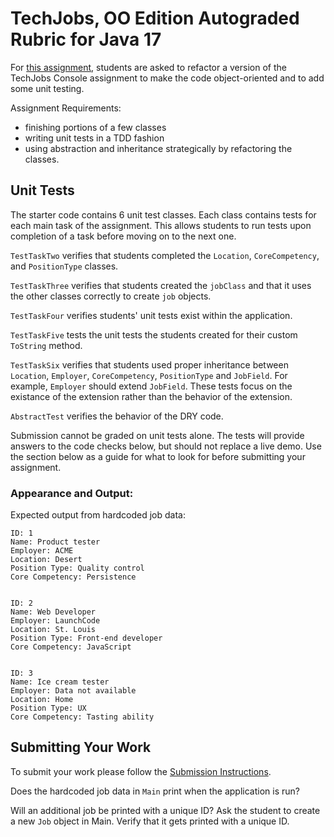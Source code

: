 # TechJobs, OO Edition Autograded Rubric for Java 17

For [this assignment](https://education.launchcode.org/java-web-development/assignments/tech-jobs-oo.html), students are asked to refactor a version of the TechJobs Console assignment to make the code object-oriented and to add some unit testing.

Assignment Requirements:

* finishing portions of a few classes
* writing unit tests in a TDD fashion
* using abstraction and inheritance strategically by refactoring the classes.

## Unit Tests
 
The starter code contains 6 unit test classes.  Each class contains tests for each main task of the assignment.  This allows students to run tests upon completion of a task before moving on to the next one.
 
`TestTaskTwo` verifies that students completed the `Location`, `CoreCompetency`, and `PositionType` classes.

`TestTaskThree` verifies that students created the `jobClass` and that it uses the other classes correctly to create `job` objects.  

`TestTaskFour` verifies students' unit tests exist within the application.  

`TestTaskFive` tests the unit tests the students created for their custom `ToString` method.  

`TestTaskSix` verifies that students used proper inheritance between `Location`, `Employer`, `CoreCompetency`, `PositionType` and `JobField`.  For example, `Employer` should extend `JobField`.  These tests focus on the existance of the extension rather than the behavior of the extension. 

`AbstractTest` verifies the behavior of the DRY code.  

Submission cannot be graded on unit tests alone.  The tests will provide answers to the code checks below, but should not replace a live demo.  Use the section below as a guide for what to look for before submitting your assignment.

### Appearance and Output:
 
Expected output from hardcoded job data:
 
```
ID: 1
Name: Product tester
Employer: ACME
Location: Desert
Position Type: Quality control
Core Competency: Persistence
 
 
ID: 2
Name: Web Developer
Employer: LaunchCode
Location: St. Louis
Position Type: Front-end developer
Core Competency: JavaScript
 
 
ID: 3
Name: Ice cream tester
Employer: Data not available
Location: Home
Position Type: UX
Core Competency: Tasting ability
```

## Submitting Your Work

To submit your work please follow the [Submission Instructions](https://education.launchcode.org/java-web-dev-curriculum/assignments/hello-world/index.html#submitting-your-work-on-canvas).
 
Does the hardcoded job data in `Main` print when the application is run?
 
Will an additional job be printed with a unique ID? Ask the student to create a new
`Job` object in Main. Verify that it gets printed with a unique ID.
